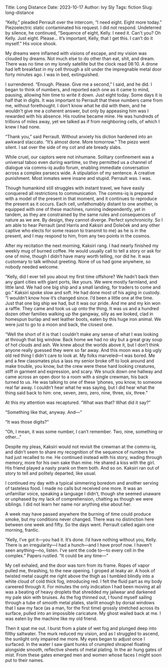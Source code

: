 Title: Long Distance
Date: 2023-10-17
Author: Ivy Sly
Tags: fiction
Slug: long-distance

“Kelly,” pleaded Perrault over the intercom, “I need eight. Eight more today.” Piezoelectric static contaminated his request. I did not respond. Undeterred by silence, he continued, “Sequence of eight, Kelly. I need it. Can't you? Oh Kelly. Just eight. Please... It’s important, Kelly, that I get this. I can’t do it myself.” His voice shook.

My dreams were inflamed with visions of escape, and my vision was clouded by dreams. Not much else to do other than eat, shit, and dream. There was no time on my lonely satellite but the clock read 08:10. A drone had left breakfast in my cell through a slit under the impregnable metal door forty minutes ago. I was in bed, extinguished.

I surrendered. “Enough. Please. Give me a second,” I said, and he did. I began to think of numbers, and reported each one as it came to mind, pausing, allowing him time to write it down. Just eight today. Some days it is half that in digits. It was important to Perrault that these numbers came from me, without forethought. I don’t know what he did with them, and he wouldn’t give me a coherent answer, but only by appeasing him was I rewarded with his absence. His routine became mine. He was hundreds of trillions of miles away, yet we talked as if from neighboring cells, of which I knew I had none.

“Thank you,” said Perrault. Without anxiety his diction hardened into an awkward staccato. “It’s almost done. More tomorrow.” The piezo went silent. I sat over the side of my cot and ate bready slabs.

While cruel, our captors were not inhumane. Solitary confinement was a universal taboo even during wartime, so they permitted us a channel of dialogue via comms-iq audio forum, enabling immediate conversation across a complex parsecs wide. A stipulation of my sentence. A creative punishment. Most inmates were insane and stupid. Perrault was. I was.

Though humankind still struggles with instant travel, we have easily conquered all restrictions to communication. The comms-iq is prepared with a model of the present in that moment, and it continues to reproduce the present as it occurs. Each cell, unfathomably distant to one another, is equipped with one of these machines, running independently, yet in tandem, as they are constrained by the same rules and consequences of nature as we are. By design, they cannot diverge. Perfect synchronicity. So I am able to hear Perrault (and Harris and Kaksiri and Doleček and any other captive who elects for some reason to transmit to me) as he is in the present, and I may respond to him, from any two points in the cosmos.

After my recitation the next morning, Kaksiri rang. I had nearly finished my weekly mug of burned coffee. He would usually call to tell a story or ask for one of mine, though I didn’t have many worth telling, nor did he. It was customary to talk without greeting. None of us had gone anywhere, so nobody needed welcome.

“Kelly, did I ever tell you about my first time offshore? We hadn’t back then any giant cities with giant ports, like yours. We were mostly farmland, and little land. We had one big ship and a small landing, for traders to come and go.” Kaksiri spoke slow and soft. He had done most of his aging in custody. “I wouldn’t know how it’s changed since. I’d been a little one at the time. Just that one big ship we had, but it was our pride. And me and my kin won a raffle. They came and took us up onto the thing. It was us and a hundred dozen other families walking up the gangway, silly as we looked, clad in homespun burlap and wet leather boots, eaten by this huge iron animal. We were just to go to a moon and back, the closest one.

“Well the short of it is that I couldn’t make any sense of what I was looking at through that big window. Back home we had no sky but a great gray soup of hot clouds and ash. We knew about the worlds above it, but I don’t think anyone really guessed they were so far away. And this moon was a big ugly old red thing I didn’t care to look at. My folks marveled—I was bored. Me and a few classmates plus a lass my senior broke off to look around and make trouble, you know, but the crew were these hard looking creatures, stiff in garment and expression, and scary. We snuck down one hallway and came across an open door to a room with a single crewman, his back turned to us. He was talking to one of these ‘phones, you know, to someone real far away. I couldn’t hear what he was saying, but I did hear what the thing said back to him: one, seven, zero, zero, nine, three, six, three.”

At this my attention was recaptured. “What was that? What did it say?”

“Something like that, anyway. And—”

“It was those digits?”

“Oh, I mean, it was some number, I can’t remember. Two, nine, something or other…”

Despite my pleas, Kaksiri would not revisit the crewman at the comms-iq, and didn’t seem to share my recognition of the sequence of numbers he had just recalled to me. He continued instead with his story, wading through memory, more for his own sake than mine. He shared a kiss with the girl. His friend played a nasty prank on them both. And so on. Kaksiri ran out of story to tell and politely departed, like usual. 

I continued my day with a typical simmering boredom and another serving of tasteless food. I made no calls but received one more. It was an unfamiliar voice, speaking a language I didn’t, though she seemed unaware or unphased by my lack of comprehension, chatting as though we were siblings. I did not learn her name nor anything else about her. 

A week may have passed anywhere the burning of time could produce smoke, but my conditions never changed. There was no distinction here between one week and fifty. So the days went. Perrault called again one morning, frantic. 

“Kelly, I’ve got it—you had it. It’s done. I’d have nothing without you, Kelly. There is an irregularity—I had a hunch—and I have proof now. I haven’t seen anything—no, listen. I’ve sent the code to—to every cell in the complex.” Papers rustled. “It could be any time—”

My cell exhaled, and the door was torn from its frame. Ropes of vapor pulled me, thrashing, to the new opening. I groped at leaky air. A hook of twisted metal caught me right above the thigh as I tumbled blindly into a white cloud of cold thick fog, introducing red. I felt the fluid part as my body careered through it. For minutes the only indication I had been moving at all was a beating of heavy droplets that shredded my jailwear and darkened my pale skin with bruises. As the fog thinned out, I found myself sailing through a tube of smooth metal plates, starlit enough by dorsal windows that I saw my face (as a man, for the first time) grossly stretched across its surface, pulled into an impossible caricature. My ghost wailed back at me. I was eaten by the machine like my old friend.

Then it spat me out. I burst from a plate of wet fog and plunged deep into filthy saltwater. The murk reduced my vision, and as I struggled to ascend, the sunlight only impaired me more. My eyes began to adjust once I surfaced. In the water I saw giant hunks of crumpled shrapnel floating alongside smooth, reflective sheets of metal plating. In the air hung gates of mist. From these gates emerged men and women whose faces I might soon put to their names.
